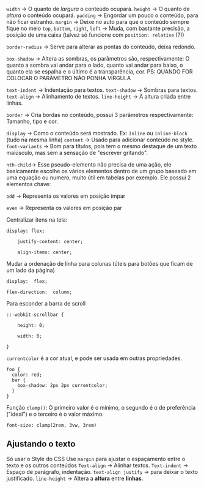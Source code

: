 
`width` -> O quanto de *largura* o conteúdo ocupará.
`height` -> O quanto de *altura* o conteúdo ocupará.
`padding` -> Engordar um pouco o conteúdo, para não ficar estranho.
`margin` -> Deixe no auto para que o conteúdo sempre fique no meio
`top`, `bottom`, `right`, `left` -> Muda, com bastante precisão, a posição de uma caixa (talvez só funcione com `position: relative` (?))

`border-radius` -> Serve para alterar as pontas do conteúdo, deixa redondo.

`box-shadow` -> Altera as sombras, os parâmetros são, respectivamente: O quanto a sombra vai andar para o lado, quanto vai andar para baixo, o quanto ela se espalha e o último é a transparência, cor. PS: QUANDO FOR COLOCAR O PARÂMETRO NÃO PONHA VÍRGULA

`text-indent` -> Indentação para textos.
`text-shadow` -> Sombras para textos.
`text-align` -> Alinhamento de textos.
`line-height` -> A altura criada entre linhas.

`border` -> Cria bordas no conteúdo, possui 3 parâmetros respectivamente: Tamanho, tipo e cor.

`display` -> Como o conteúdo será mostrado. Ex: `Inline` ou `Inline-block` (tudo na mesma linha)
`content` -> Usado para adicionar conteúdo no style.
`font-variants` -> Bom para títulos, pois tem o mesmo destaque de um texto maiúsculo, mas sem a sensação de "escrever gritando".

`nth-child`-> Esse pseudo-elemento não precisa de uma ação, ele basicamente escolhe os vários elementos dentro de um grupo baseado em uma equação ou numero, muito útil em tabelas por exemplo. Ele possui 2 elementos chave: 

`odd` -> Representa os valores em posição ímpar

`even` -> Representa os valores em posição par

Centralizar itens na tela:
``` center
display: flex;  

    justify-content: center;

    align-items: center;
```

Mudar a ordenação de linha para colunas (úteis para botões que ficam de um lado da página)
``` column
display:  flex;

flex-direction:  column;
```

Para esconder a barra de scroll
```no-scroll
::-webkit-scrollbar {

	height: 0;

	width: 0;

}
```

`currentcolor` é a cor atual, e pode ser usada em outras propriedades.
``` currentcolor
foo {
  color: red;
  bar {
    box-shadow: 2px 2px currentcolor;
  }
}
```

Função `clamp()`: O primeiro valor é o mínimo, o segundo é o de preferência ("ideal") e o terceiro é o valor máximo.
``` clamp()
font-size: clamp(2rem, 3vw, 3rem)
```

## Ajustando o texto
Só usar o Style do CSS
	Use `margin` para ajustar o espaçamento entre o texto e os outros conteúdos
	`Text-align` -> Alinhar textos.
	`Text-indent` -> Espaço de parágrafo, indentação.
	`text-align justify` -> para deixar o texto justificado.
	`line-height` -> Altera a **altura** entre **linhas**.